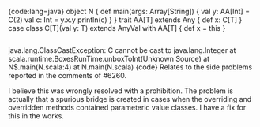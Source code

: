 {code:lang=java}
object N {
   def main(args: Array[String]) {
      val y: AA[Int] = C(2)
      val c: Int = y.x.y
      println(c)
   }
}
trait AA[T] extends Any {
   def x: C[T]
}
case class C[T](val y: T) extends AnyVal with AA[T] {
   def x = this
}
```scala

```
java.lang.ClassCastException: C cannot be cast to java.lang.Integer
	at scala.runtime.BoxesRunTime.unboxToInt(Unknown Source)
	at N$.main(N.scala:4)
	at N.main(N.scala)
{code}
Relates to the side problems reported in the comments of #6260.

I believe this was wrongly resolved with a prohibition. The problem is actually that a spurious bridge is created in cases when the overriding and overridden methods contained parameteric value classes. I have a fix for this in the works.
